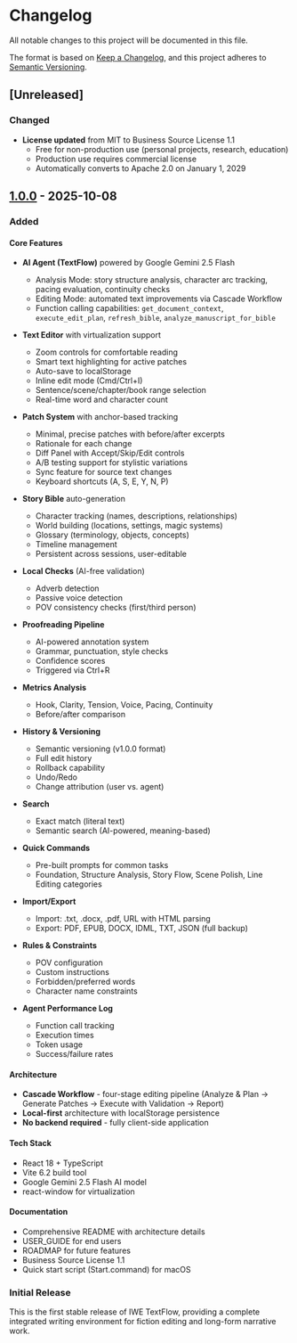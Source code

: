 # Changelog

All notable changes to this project will be documented in this file.

The format is based on [Keep a Changelog](https://keepachangelog.com/en/1.0.0/),
and this project adheres to [Semantic Versioning](https://semver.org/spec/v2.0.0.html).

## [Unreleased]

### Changed
- **License updated** from MIT to Business Source License 1.1
  - Free for non-production use (personal projects, research, education)
  - Production use requires commercial license
  - Automatically converts to Apache 2.0 on January 1, 2029

## [1.0.0] - 2025-10-08

### Added

#### Core Features
- **AI Agent (TextFlow)** powered by Google Gemini 2.5 Flash
  - Analysis Mode: story structure analysis, character arc tracking, pacing evaluation, continuity checks
  - Editing Mode: automated text improvements via Cascade Workflow
  - Function calling capabilities: `get_document_context`, `execute_edit_plan`, `refresh_bible`, `analyze_manuscript_for_bible`

- **Text Editor** with virtualization support
  - Zoom controls for comfortable reading
  - Smart text highlighting for active patches
  - Auto-save to localStorage
  - Inline edit mode (Cmd/Ctrl+I)
  - Sentence/scene/chapter/book range selection
  - Real-time word and character count

- **Patch System** with anchor-based tracking
  - Minimal, precise patches with before/after excerpts
  - Rationale for each change
  - Diff Panel with Accept/Skip/Edit controls
  - A/B testing support for stylistic variations
  - Sync feature for source text changes
  - Keyboard shortcuts (A, S, E, Y, N, P)

- **Story Bible** auto-generation
  - Character tracking (names, descriptions, relationships)
  - World building (locations, settings, magic systems)
  - Glossary (terminology, objects, concepts)
  - Timeline management
  - Persistent across sessions, user-editable

- **Local Checks** (AI-free validation)
  - Adverb detection
  - Passive voice detection
  - POV consistency checks (first/third person)

- **Proofreading Pipeline**
  - AI-powered annotation system
  - Grammar, punctuation, style checks
  - Confidence scores
  - Triggered via Ctrl+R

- **Metrics Analysis**
  - Hook, Clarity, Tension, Voice, Pacing, Continuity
  - Before/after comparison

- **History & Versioning**
  - Semantic versioning (v1.0.0 format)
  - Full edit history
  - Rollback capability
  - Undo/Redo
  - Change attribution (user vs. agent)

- **Search**
  - Exact match (literal text)
  - Semantic search (AI-powered, meaning-based)

- **Quick Commands**
  - Pre-built prompts for common tasks
  - Foundation, Structure Analysis, Story Flow, Scene Polish, Line Editing categories

- **Import/Export**
  - Import: .txt, .docx, .pdf, URL with HTML parsing
  - Export: PDF, EPUB, DOCX, IDML, TXT, JSON (full backup)

- **Rules & Constraints**
  - POV configuration
  - Custom instructions
  - Forbidden/preferred words
  - Character name constraints

- **Agent Performance Log**
  - Function call tracking
  - Execution times
  - Token usage
  - Success/failure rates

#### Architecture
- **Cascade Workflow** - four-stage editing pipeline (Analyze & Plan → Generate Patches → Execute with Validation → Report)
- **Local-first** architecture with localStorage persistence
- **No backend required** - fully client-side application

#### Tech Stack
- React 18 + TypeScript
- Vite 6.2 build tool
- Google Gemini 2.5 Flash AI model
- react-window for virtualization

#### Documentation
- Comprehensive README with architecture details
- USER_GUIDE for end users
- ROADMAP for future features
- Business Source License 1.1
- Quick start script (Start.command) for macOS

### Initial Release
This is the first stable release of IWE TextFlow, providing a complete integrated writing environment for fiction editing and long-form narrative work.

[1.0.0]: https://github.com/KazKozDev/textflow/releases/tag/v1.0.0

